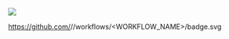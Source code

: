 <a href="https://codeclimate.com/github/Zhlznk/frontend-project-lvl1/maintainability"><img src="https://api.codeclimate.com/v1/badges/0ba060bd47cf967d5193/maintainability" /></a>

https://github.com/<OWNER>/<REPOSITORY>/workflows/<WORKFLOW_NAME>/badge.svg